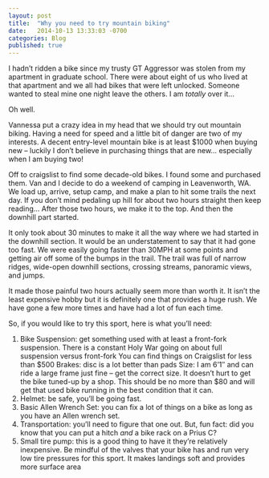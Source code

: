 ```yaml
---
layout: post
title:  "Why you need to try mountain biking"
date:   2014-10-13 13:33:03 -0700
categories: Blog
published: true
---
```

I hadn’t ridden a bike since my trusty GT Aggressor was stolen from my apartment in graduate school. There were about eight of us who lived at that apartment and we all had bikes that were left unlocked. Someone wanted to steal mine one night leave the others. I am _totally_ over it...

Oh well.

Vannessa put a crazy idea in my head that we should try out mountain biking. Having a need for speed and a little bit of danger are two of my interests. A decent entry-level mountain bike is at least $1000 when buying new – luckily I don’t believe in purchasing things that are new… especially when I am buying two!

Off to craigslist to find some decade-old bikes. I found some and purchased them.
Van and I decide to do a weekend of camping in Leavenworth, WA. We load up, arrive, setup camp, and make a plan to hit some trails the next day.
If you don’t mind pedaling up hill for about two hours straight then keep reading… After those two hours, we make it to the top. And then the downhill part started.

It only took about 30 minutes to make it all the way where we had started in the downhill section. It would be an understatement to say that it had gone too fast. We were easily going faster than 30MPH at some points and getting air off some of the bumps in the trail. The trail was full of narrow ridges, wide-open downhill sections, crossing streams, panoramic views, and jumps.

It made those painful two hours actually seem more than worth it. It isn’t the least expensive hobby but it is definitely one that provides a huge rush. We have gone a few more times and have had a lot of fun each time.

So, if you would like to try this sport, here is what you’ll need:

1. Bike
Suspension: get something used with at least a front-fork suspension. There is a constant Holy War going on about full suspension versus front-fork
You can find things on Craigslist for less than $500
Brakes: disc is a lot better than pads
Size: I am 6’1″ and can ride a large frame just fine – get the correct size.
It doesn’t hurt to get the bike tuned-up by a shop. This should be no more than $80 and will get that used bike running in the best condition that it can.
2. Helmet: be safe, you’ll be going fast.
3. Basic Allen Wrench Set: you can fix a lot of things on a bike as long as you have an Allen wrench set.
4. Transportation: you’ll need to figure that one out. But, fun fact: did you know that you can put a hitch  _and_ a bike rack on a Prius C?
5. Small tire pump: this is a good thing to have it they’re relatively inexpensive. Be mindful of the valves that your bike has and run very low tire pressures for this sport. It makes landings soft and provides more surface area